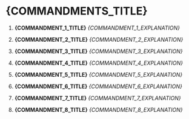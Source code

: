 # {COMMANDMENTS_TITLE}

1. **{COMMANDMENT_1_TITLE}**
   _{COMMANDMENT_1_EXPLANATION}_

2. **{COMMANDMENT_2_TITLE}**
   _{COMMANDMENT_2_EXPLANATION}_

3. **{COMMANDMENT_3_TITLE}**
   _{COMMANDMENT_3_EXPLANATION}_

4. **{COMMANDMENT_4_TITLE}**
   _{COMMANDMENT_4_EXPLANATION}_

5. **{COMMANDMENT_5_TITLE}**
   _{COMMANDMENT_5_EXPLANATION}_

6. **{COMMANDMENT_6_TITLE}**
   _{COMMANDMENT_6_EXPLANATION}_

7. **{COMMANDMENT_7_TITLE}**
   _{COMMANDMENT_7_EXPLANATION}_

8. **{COMMANDMENT_8_TITLE}**
   _{COMMANDMENT_8_EXPLANATION}_
